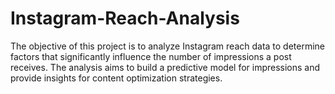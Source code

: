 # Instagram-Reach-Analysis
The objective of this project is to analyze Instagram reach data to determine factors that significantly influence the number of impressions a post receives. The analysis aims to build a predictive model for impressions and provide insights for content optimization strategies.
